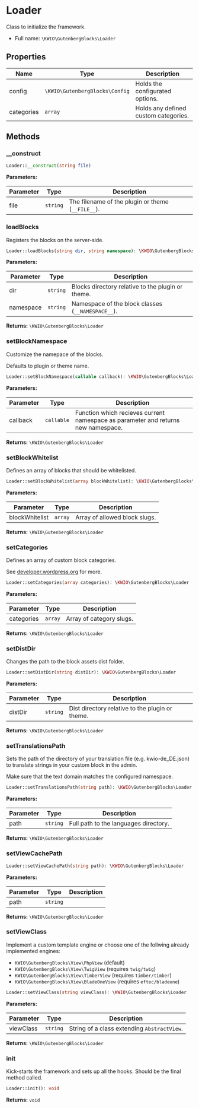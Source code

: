 # Loader

Class to initialize the framework.



* Full name: `\KWIO\GutenbergBlocks\Loader`



## Properties

| Name | Type | Description |
|------|------|-------------|
| config | `\KWIO\GutenbergBlocks\Config` | Holds the configurated options.  |
| categories | `array` | Holds any defined custom categories.  |

## Methods
### __construct 




```php
Loader::__construct(string file)
```


**Parameters:**

| Parameter | Type | Description |
|-----------|------|-------------|
| file | `string` | The filename of the plugin or theme (`__FILE__`). |



### loadBlocks 
Registers the blocks on the server-side.



```php
Loader::loadBlocks(string dir, string namespace): \KWIO\GutenbergBlocks\Loader
```


**Parameters:**

| Parameter | Type | Description |
|-----------|------|-------------|
| dir | `string` | Blocks directory relative to the plugin or theme. |
| namespace | `string` | Namespace of the block classes (`__NAMESPACE__`). |


**Returns:** `\KWIO\GutenbergBlocks\Loader` 
### setBlockNamespace 
Customize the namepace of the blocks.

Defaults to plugin or theme name.

```php
Loader::setBlockNamespace(callable callback): \KWIO\GutenbergBlocks\Loader
```


**Parameters:**

| Parameter | Type | Description |
|-----------|------|-------------|
| callback | `callable` | Function which recieves current namespace as parameter and returns new namespace. |


**Returns:** `\KWIO\GutenbergBlocks\Loader` 
### setBlockWhitelist 
Defines an array of blocks that should be whitelisted.



```php
Loader::setBlockWhitelist(array blockWhitelist): \KWIO\GutenbergBlocks\Loader
```


**Parameters:**

| Parameter | Type | Description |
|-----------|------|-------------|
| blockWhitelist | `array` | Array of allowed block slugs. |


**Returns:** `\KWIO\GutenbergBlocks\Loader` 
### setCategories 
Defines an array of custom block categories.

See [developer.wordpress.org](https://developer.wordpress.org/reference/hooks/block_categories_all/) for more.

```php
Loader::setCategories(array categories): \KWIO\GutenbergBlocks\Loader
```


**Parameters:**

| Parameter | Type | Description |
|-----------|------|-------------|
| categories | `array` | Array of category slugs. |


**Returns:** `\KWIO\GutenbergBlocks\Loader` 
### setDistDir 
Changes the path to the block assets dist folder.



```php
Loader::setDistDir(string distDir): \KWIO\GutenbergBlocks\Loader
```


**Parameters:**

| Parameter | Type | Description |
|-----------|------|-------------|
| distDir | `string` | Dist directory relative to the plugin or theme. |


**Returns:** `\KWIO\GutenbergBlocks\Loader` 
### setTranslationsPath 
Sets the path of the directory of your translation file (e.g. kwio-de_DE.json) to translate strings in your custom block in the admin.

Make sure that the text domain matches the configured namespace.

```php
Loader::setTranslationsPath(string path): \KWIO\GutenbergBlocks\Loader
```


**Parameters:**

| Parameter | Type | Description |
|-----------|------|-------------|
| path | `string` | Full path to the languages directory. |


**Returns:** `\KWIO\GutenbergBlocks\Loader` 
### setViewCachePath 




```php
Loader::setViewCachePath(string path): \KWIO\GutenbergBlocks\Loader
```


**Parameters:**

| Parameter | Type | Description |
|-----------|------|-------------|
| path | `string` |  |


**Returns:** `\KWIO\GutenbergBlocks\Loader` 
### setViewClass 
Implement a custom template engine or choose one of the follwing already implemented engines:

- `KWIO\GutenbergBlocks\View\PhpView` (default)
- `KWIO\GutenbergBlocks\View\TwigView` (requires `twig/twig`)
- `KWIO\GutenbergBlocks\View\TimberView` (requires `timber/timber`)
- `KWIO\GutenbergBlocks\View\BladeOneView` (requires `eftec/bladeone`)

```php
Loader::setViewClass(string viewClass): \KWIO\GutenbergBlocks\Loader
```


**Parameters:**

| Parameter | Type | Description |
|-----------|------|-------------|
| viewClass | `string` | String of a class extending `AbstractView`. |


**Returns:** `\KWIO\GutenbergBlocks\Loader` 
### init 
Kick-starts the framework and sets up all the hooks. Should be the final method called.



```php
Loader::init(): void
```



**Returns:** `void` 
